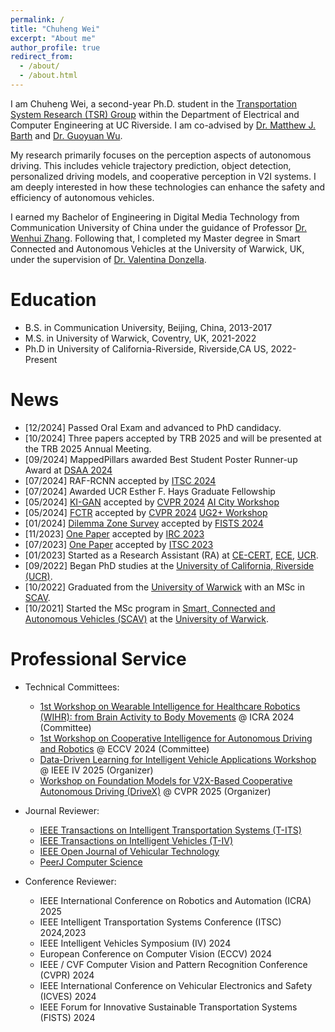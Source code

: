 ```yaml
---
permalink: /
title: "Chuheng Wei"
excerpt: "About me"
author_profile: true
redirect_from: 
  - /about/
  - /about.html
---
```


I am Chuheng Wei, a second-year Ph.D. student in the [Transportation System Research (TSR) Group](https://www.cert.ucr.edu/transportation-systems-vehicle-infrastructure-interaction) within the Department of Electrical and Computer Engineering at UC Riverside. I am co-advised by [Dr. Matthew J. Barth](https://intra.ece.ucr.edu/~barth/?_gl=1%2Atxlm05%2A_ga%2AMTIxMTU1MDMyMy4xNjkzOTQ5OTQ0%2A_ga_S8BZQKWST2%2AMTcwMzkzMDI1My41Mi4xLjE3MDM5MzAzMDIuMC4wLjA.%2A_ga_Z1RGSBHBF7%2AMTcwMzkzMDI1My41Mi4xLjE3MDM5MzAzMDIuMC4wLjA.) and [Dr. Guoyuan Wu](https://profiles.ucr.edu/app/home/profile/guoyuanw).

My research primarily focuses on the perception aspects of autonomous driving. This includes vehicle trajectory prediction, object detection, personalized driving models, and cooperative perception in V2I systems. I am deeply interested in how these technologies can enhance the safety and efficiency of autonomous vehicles.

I earned my Bachelor of Engineering in Digital Media Technology from Communication University of China under the guidance of Professor [Dr. Wenhui Zhang](https://ices.cuc.edu.cn/2019/1014/c5332a142078/pagem.htm). Following that, I completed my Master degree in Smart Connected and Autonomous Vehicles at the University of Warwick, UK, under the supervision of [Dr. Valentina Donzella](https://warwick.ac.uk/fac/sci/wmg/about/our-people/profile?wmgid=1224).



Education
======
* B.S. in Communication University, Beijing, China, 2013-2017
* M.S. in University of Warwick, Coventry, UK, 2021-2022
* Ph.D in University of California-Riverside, Riverside,CA US, 2022-Present


News
======
- [12/2024] Passed Oral Exam and advanced to PhD candidacy.
- [10/2024] Three papers accepted by TRB 2025 and will be presented at the TRB 2025 Annual Meeting.  
- [09/2024] MappedPillars awarded Best Student Poster Runner-up Award at [DSAA 2024](https://dsaa2024.dsaa.co/)
- [07/2024] RAF-RCNN accepted by [ITSC 2024](https://ieee-itsc.org/2024/)
- [07/2024] Awarded UCR Esther F. Hays Graduate Fellowship
- [05/2024] [KI-GAN](https://openaccess.thecvf.com/content/CVPR2024W/AICity/html/Wei_KI-GAN_Knowledge-Informed_Generative_Adversarial_Networks_for_Enhanced_Multi-Vehicle_Trajectory_Forecasting_CVPRW_2024_paper.html) accepted by [CVPR 2024](https://cvpr.thecvf.com/Conferences/2024) [AI City Workshop](https://www.aicitychallenge.org/)
- [05/2024] [FCTR](https://openaccess.thecvf.com/content/CVPR2024W/UG2/html/Wei_Feature_Corrective_Transfer_Learning_End-to-End_Solutions_to_Object_Detection_in_CVPRW_2024_paper.html) accepted by [CVPR 2024](https://cvpr.thecvf.com/Conferences/2024) [UG2+ Workshop](https://cvpr2024ug2challenge.github.io/)
- [01/2024] [Dilemma Zone Survey](https://ieeexplore.ieee.org/abstract/document/10485546) accepted by [FISTS 2024](https://2023.ieee-itsc.org/)
- [11/2023] [One Paper](https://ieeexplore.ieee.org/abstract/document/10473585) accepted by [IRC 2023](https://www.ieee-irc.org/)
- [07/2023] [One Paper](https://ieeexplore.ieee.org/abstract/document/10422473) accepted by [ITSC 2023](https://2023.ieee-itsc.org/)
- [01/2023] Started as a Research Assistant (RA) at [CE-CERT](https://www.cert.ucr.edu/), [ECE](https://www.ece.ucr.edu/), [UCR](https://www.ucr.edu/).
- [09/2022] Began PhD studies at the [University of California, Riverside (UCR)](https://www.ucr.edu/).
- [10/2022] Graduated from the [University of Warwick](https://warwick.ac.uk/) with an MSc in [SCAV](https://warwick.ac.uk/fac/sci/wmg/study/masters-degrees/connected-autonomous-vehicles/).
- [10/2021] Started the MSc program in [Smart, Connected and Autonomous Vehicles (SCAV)](https://warwick.ac.uk/fac/sci/wmg/study/masters-degrees/connected-autonomous-vehicles/) at the [University of Warwick](https://warwick.ac.uk/).

Professional Service
======


- Technical Committees:
  - [1st Workshop on Wearable Intelligence for Healthcare Robotics (WIHR): from Brain Activity to Body Movements](https://icrawearable.github.io/) @ ICRA 2024 (Committee)
  - [1st Workshop on Cooperative Intelligence for Autonomous Driving and Robotics](https://coop-intelligence.github.io/) @ ECCV 2024 (Committee)
  - [Data-Driven Learning for Intelligent Vehicle Applications Workshop](https://dliva-workshop.github.io/) @ IEEE IV 2025 (Organizer)
  - [Workshop on Foundation Models for V2X-Based Cooperative Autonomous Driving (DriveX)](https://drivex-workshop.github.io/) @ CVPR 2025 (Organizer)

  
- Journal Reviewer:
  - [IEEE Transactions on Intelligent Transportation Systems (T-ITS)](https://ieee-itss.org/pub/t-its/)
  - [IEEE Transactions on Intelligent Vehicles (T-IV)](https://ieee-itss.org/pub/t-iv/)
  - [IEEE Open Journal of Vehicular Technology](https://ieeexplore.ieee.org/xpl/RecentIssue.jsp?punumber=8782711)
  - [PeerJ Computer Science](https://peerj.com/computer-science/)
- Conference Reviewer:

  - IEEE International Conference on Robotics and Automation (ICRA) 2025
  - IEEE Intelligent Transportation Systems Conference (ITSC) 2024,2023
  - IEEE Intelligent Vehicles Symposium (IV) 2024 
  - European Conference on Computer Vision (ECCV) 2024 
  - IEEE / CVF Computer Vision and Pattern Recognition Conference (CVPR) 2024
  - IEEE International Conference on Vehicular Electronics and Safety (ICVES) 2024
  - IEEE Forum for Innovative Sustainable Transportation Systems (FISTS) 2024

[//]: # (Site-wide configuration)






